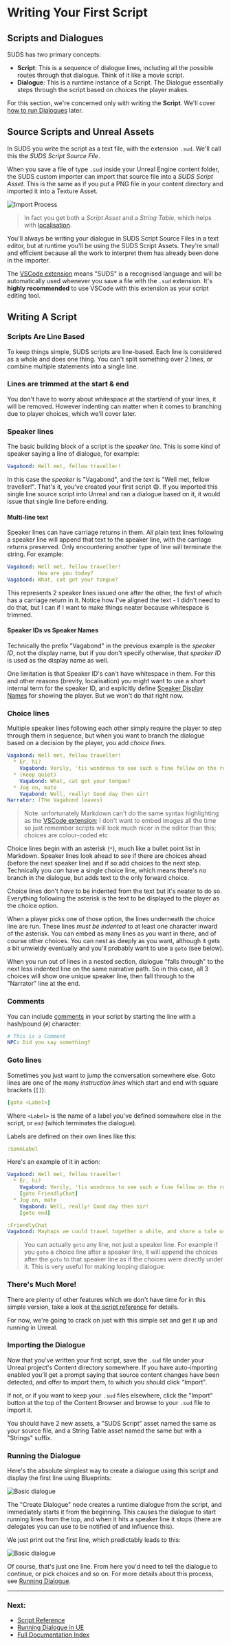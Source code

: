 # Writing Your First Script

## Scripts and Dialogues

SUDS has two primary concepts: 

* **Script**: This is a sequence of dialogue lines, including all the possible routes through that dialogue. Think of it like a movie script.
* **Dialogue**: This is a runtime instance of a Script. The Dialogue essentially
    steps through the script based on choices the player makes. 

For this section, we're concerned only with writing the **Script**. We'll cover
[how to run Dialogues](RunningDialogue.md) later.

## Source Scripts and Unreal Assets

In SUDS you write the script as a text file, with the extension `.sud`. We'll 
call this the *SUDS Script Source File*.

When you save a file of type `.sud` inside your Unreal Engine content folder, 
the SUDS custom importer can import that source file into a *SUDS Script Asset*.
This is the same as if you put a PNG file in your content directory and imported it
into a Texture Asset. 

![Import Process](img/ImportProcess.png)

> In fact you get both a *Script Asset* and a *String Table*, which helps with [localisation](Localisation.md).

You'll always be writing your dialogue in SUDS Script Source Files in a text editor,
but at runtime you'll be using the SUDS Script Assets. They're small and efficient
because all the work to interpret them has already been done in the importer.

The [VSCode extension](vscode.md) means "SUDS" is a recognised language and will be
automatically used whenever you save a file with the `.sud` extension.
It's **highly recommended** to use VSCode with this extension as your script editing tool.

## Writing A Script

### Scripts Are Line Based

To keep things simple, SUDS scripts are line-based. Each line is considered as
a whole and does one thing. You can't split something over 2 lines, or combine
multiple statements into a single line. 

### Lines are trimmed at the start & end

You don't have to worry about whitespace at the start/end of your lines, it will be removed.
However indenting can matter when it comes to branching due to player choices, 
which we'll cover later.

### Speaker lines

The basic building block of a script is the *speaker line*. This is some kind of
speaker saying a line of dialogue, for example:

```yaml
Vagabond: Well met, fellow traveller!
```

In this case the *speaker* is "Vagabond", and the *text* is "Well met, fellow traveller!".
That's it, you've created your first script 😄. If you imported this single line
source script into Unreal and ran a dialogue based on it, it would issue that single line before ending.

#### Multi-line text

Speaker lines can have carriage returns in them. All plain text lines following 
a speaker line will append that text to the speaker line, with the carriage returns
preserved. Only encountering another type of line will terminate the string. 
For example:

```yaml
Vagabond: Well met, fellow traveller!
          How are you today?
Vagabond: What, cat got your tongue?
```

This represents 2 speaker lines issued one after the other, the first of which
has a carriage return in it. Notice how I've aligned the text - I didn't need to
do that, but I can if I want to make things neater because whitespace is trimmed. 

#### Speaker IDs vs Speaker Names

Technically the prefix "Vagabond" in the previous example is the *speaker ID*, not
the display name, but if you don't specify otherwise, that *speaker ID* is used
as the display name as well. 

One limitation is that Speaker ID's can't have whitespace in them. For this and 
other reasons (brevity, localisation) you might want to use a short internal term
for the speaker ID, and explicitly define 
[Speaker Display Names](SpeakerLines.md#speaker-display-names) for showing the
player. But we won't do that right now.

### Choice lines

Multiple speaker lines following each other simply require the player to 
step through them in sequence, but when you want to branch the dialogue based on
a decision by the player, you add *choice lines*.

```yaml
Vagabond: Well met, fellow traveller!
  * Er, hi?
    Vagabond: Verily, 'tis wondrous to see such a fine fellow on the road this morn!
  * (Keep quiet)
    Vagabond: What, cat got your tongue?
  * Jog on, mate
    Vagabond: Well, really! Good day then sir!
Narrator: (The Vagabond leaves)
```
> Note: unfortunately Markdown can't do the same syntax highlighting as the 
> [VSCode extension](vscode.md); I don't want to embed images all the time so
> just remember scripts will look much nicer in the editor than this; choices are
> colour-coded etc

Choice lines begin with an asterisk (`*`), much like a bullet point list in Markdown. 
Speaker lines look ahead to see if there are choices ahead (before the next speaker line) 
and if so add choices to the next step. Technically you *can* have
a single choice line, which means there's no branch in the dialogue, but 
adds text to the only forward choice.

Choice lines don't *have* to be indented from the text but it's neater to do so.
Everything following the asterisk is the text to be displayed to the player as
the choice option. 

When a player picks one of those option, the lines underneath the choice line
are run. These lines *must be indented* to at least one character inward of
the asterisk. You can embed as many lines as you want in there, and of course
other choices. You can nest as deeply as you want, although it gets a bit unwieldy
eventually and you'll probably want to use a `goto` (see below).

When you run out of lines in a nested section, dialogue "falls through" to the
next less indented line on the same narrative path. So in this case, all 3
choices will show one unique speaker line, then fall through to the "Narrator" line
at the end.

### Comments

You can include [comments](CommentLines.md) in your script by starting the line
with a hash/pound (`#`) character:

```yaml
# This is a Comment
NPC: Did you say something?
```

### Goto lines

Sometimes you just want to jump the conversation somewhere else. 
Goto lines are one of the many *instruction lines* which start and end with square
brackets (`[]`):

```yaml
[goto <Label>]
```

Where `<Label>` is the name of a label you've defined somewhere else in the
script, or `end` (which terminates the dialogue).

Labels are defined on their own lines like this:

```yaml
:SomeLabel
```

Here's an example of it in action:

```yaml
Vagabond: Well met, fellow traveller!
  * Er, hi?
    Vagabond: Verily, 'tis wondrous to see such a fine fellow on the road this morn!
    [goto FriendlyChat]
  * Jog on, mate
    Vagabond: Well, really! Good day then sir!
    [goto end]

:FriendlyChat
Vagabond: Mayhaps we could travel together a while, and share a tale or two?
```

> You can actually `goto` any line, not just a speaker line. For example if you
> `goto` a choice line after a speaker line, it will append the choices after the
> `goto` to that speaker line as if the choices were directly under it. This 
> is very useful for making looping dialogue.

### There's Much More!

There are plenty of other features which we don't have time for in this simple 
version, take a look at [the script reference](ScriptReference.md) for details.

For now, we're going to crack on just with this simple set and get it up and
running in Unreal.

### Importing the Dialogue

Now that you've written your first script, save the `.sud` file under your 
Unreal project's Content directory somewhere. If you have auto-importing enabled
you'll get a prompt saying that source content changes have been detected, and
offer to import them, to which you should click "Import".

If not, or if you want to keep your `.sud` files elsewhere, click the "Import"
button at the top of the Content Browser and browse to your `.sud` file to
import it. 

You should have 2 new assets, a "SUDS Script" asset named the same as your
source file, and a String Table asset named the same but with a "Strings" suffix.

### Running the Dialogue

Here's the absolute simplest way to create a dialogue using this script and
display the first line using Blueprints:

![Basic dialogue](img/BPShowFirstLine.png)

The "Create Dialogue" node creates a runtime dialogue from the script,
and  immediately starts it from the beginning. This causes the dialogue to start
running lines from the top, and when it hits a speaker line it stops (there
are delegates you can use to be notified of and influence this).

We just print out the first line, which predictably leads to this:

![Basic dialogue](img/TestSpeakerLine1.png)

Of course, that's just one line. From here you'd need to tell the dialogue to
continue, or pick choices and so on. For more details about this process, 
see [Running Dialogue](RunningDialogue.md).

---

### Next:
* [Script Reference](ScriptReference.md)
* [Running Dialogue in UE](RunningDialogue.md)
* [Full Documentation Index](../Index.md)
